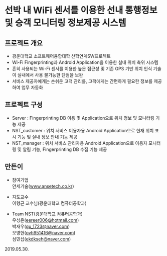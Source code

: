 # 선박 내 WiFi 센서를 이용한 선내 통행정보 및 승객 모니터링 정보제공 시스템

## 프로젝트 개요
* 광운대학교 소프트웨어융합대학 산학연계SW프로젝트<br/>
* Wi-Fi Fingerprinting과 Android Application을 이용한 실내 위치 측위 시스템<br/>
* 흔히 사용되는 Wi-Fi 센서를 이용한 높은 접근성 및 기존 GPS 기반 위치 인식 기술이 실내에서 사용 불가능한 단점을 보완<br/>
* 서비스 제공자에게는 손쉬운 고객 관리를, 고객에게는 간편하게 필요한 정보를 제공하여 업무 자동화<br/>

## 프로젝트 구성
* Server : Fingerprinting DB 이용 및 Application으로 위치 정보 및 모니터링 기능 제공<br/>
* NST_customer : 위치 서비스 이용자용 Android Application으로 현재 위치 표시 기능 및 실내 정보 안내 기능 제공<br/>
* NST_manager : 위치 서비스 관리자용 Android Application으로 이용자 모니터링 및 알림 기능, Fingerprinting DB 수집 기능 제공<br/>

## 만든이
* 참여기업<br/>
안세기술(www.ansetech.co.kr)<br/>

* 지도교수<br/>
이형근 교수님(광운대학교 컴퓨터공학과)<br/>

* Team NST(광운대학교 컴퓨터공학과)<br/>
우성윤(eereer006@hotmail.com)<br/>
박재우(gu_1723@naver.com)<br/>
오영헌(oyh951416@naver.com)<br/>
심민섭(ekdkseh@naver.com)<br/>

2019.05.30.
